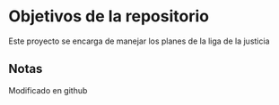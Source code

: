 # Objetivos de la repositorio

Este proyecto se encarga de manejar los planes de la liga de la justicia


## Notas
Modificado en github
